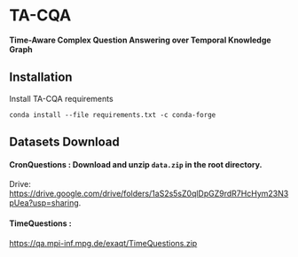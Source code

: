 # TA-CQA

**Time-Aware Complex Question Answering over Temporal Knowledge Graph**

## Installation

Install TA-CQA requirements

`conda install --file requirements.txt -c conda-forge`

## Datasets Download

#### CronQuestions : Download and unzip ``data.zip`` in the root directory.

Drive: https://drive.google.com/drive/folders/1aS2s5sZ0qlDpGZ9rdR7HcHym23N3pUea?usp=sharing.

#### TimeQuestions :

https://qa.mpi-inf.mpg.de/exaqt/TimeQuestions.zip


